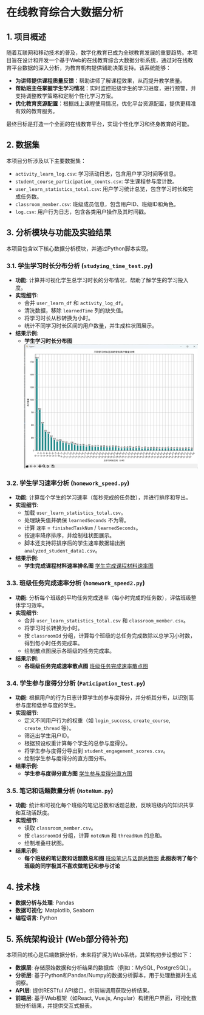 
# 在线教育综合大数据分析

## 1. 项目概述

随着互联网和移动技术的普及，数字化教育已成为全球教育发展的重要趋势。本项目旨在设计和开发一个基于Web的在线教育综合大数据分析系统，通过对在线教育平台数据的深入分析，为教育机构提供辅助决策支持。该系统能够：

* **为讲师提供课程质量反馈**：帮助讲师了解课程效果，从而提升教学质量。
* **帮助班主任掌握学生学习情况**：实时监控班级学生的学习进度，进行预警，并支持调整教学策略和定制个性化学习方案。
* **优化教育资源配置**：根据线上课程使用情况，优化平台资源配置，提供更精准有效的教育服务。

最终目标是打造一个全面的在线教育平台，实现个性化学习和终身教育的可能。

## 2. 数据集

本项目分析涉及以下主要数据集：

* `activity_learn_log.csv`: 学习活动日志，包含用户学习时间等信息。
* `student_course_participation_counts.csv`: 学生课程参与度计数。
* `user_learn_statistics_total.csv`: 用户学习统计总览，包含学习时长和完成任务数。
* `classroom_member.csv`: 班级成员信息，包含用户ID、班级ID和角色。
* `log.csv`: 用户行为日志，包含各类用户操作及其时间戳。

## 3. 分析模块与功能及实验结果

本项目包含以下核心数据分析模块，并通过Python脚本实现。

### 3.1. 学生学习时长分布分析 (`studying_time_test.py`)

* **功能**: 计算并可视化学生总学习时长的分布情况，帮助了解学生的学习投入度。
* **实现细节**:
    * 合并 `user_learn_df` 和 `activity_log_df`。
    * 清洗数据，移除 `learnedTime` 列的缺失值。
    * 将学习时长从秒转换为小时。
    * 统计不同学习时长区间的用户数量，并生成柱状图展示。
* **结果示例**:
    * **学生学习时长分布图**
        ![学生学习时长分布图](https://github.com/Kyle-coco/Competition/blob/main/TD/PHOTO_result/stt.png)
       

### 3.2. 学生学习速率分析 (`homework_speed.py`)

* **功能**: 计算每个学生的学习速率（每秒完成的任务数），并进行排序和导出。
* **实现细节**:
    * 加载 `user_learn_statistics_total.csv`。
    * 处理缺失值并确保 `learnedSeconds` 不为零。
    * 计算 `速率` = `finishedTaskNum` / `learnedSeconds`。
    * 按速率降序排序，并绘制柱状图展示。
    * 脚本还支持将排序后的学生速率数据输出到 `analyzed_student_data1.csv`。
* **结果示例**:
    * **学生完成课程材料速率排名图**
        [学生完成课程材料速率图](https://github.com/Kyle-coco/Competition/blob/main/TD/PHOTO_result/HS.png)
        

### 3.3. 班级任务完成速率分析 (`homework_speed2.py`)

* **功能**: 分析每个班级的平均任务完成速率（每小时完成的任务数），评估班级整体学习效率。
* **实现细节**:
    * 合并 `user_learn_statistics_total.csv` 和 `classroom_member.csv`。
    * 将学习时长转换为小时。
    * 按 `classroomId` 分组，计算每个班级的总任务完成数除以总学习小时数，得到每小时任务完成率。
    * 绘制散点图展示各班级的任务完成率。
* **结果示例**:
    * **各班级任务完成速率散点图**
        [班级任务完成速率散点图](https://github.com/Kyle-coco/Competition/blob/main/TD/PHOTO_result/HS2.png)
        

### 3.4. 学生参与度得分分析 (`Paticipation_test.py`)

* **功能**: 根据用户的行为日志计算学生的参与度得分，并分析其分布，以识别高参与度和低参与度的学生。
* **实现细节**:
    * 定义不同用户行为的权重（如 `login_success`, `create_course`, `create_thread` 等）。
    * 筛选出学生用户ID。
    * 根据预设权重计算每个学生的总参与度得分。
    * 将学生参与度得分导出到 `student_engagement_scores.csv`。
    * 绘制学生参与度得分的直方图分布。
* **结果示例**:
    * **学生参与度得分直方图**
        [学生参与度得分直方图](https://github.com/Kyle-coco/Competition/blob/main/TD/PHOTO_result/PT.png)
       

### 3.5. 笔记和话题数量分析 (`NoteNum.py`)

* **功能**: 统计和可视化每个班级的笔记总数和话题总数，反映班级内的知识共享和互动活跃度。
* **实现细节**:
    * 读取 `classroom_member.csv`。
    * 按 `classroomId` 分组，计算 `noteNum` 和 `threadNum` 的总和。
    * 绘制堆叠柱状图。
* **结果示例**:
    * **每个班级的笔记数和话题数总和图**
        [班级笔记与话题总数图](https://github.com/Kyle-coco/Competition/blob/main/TD/PHOTO_result/NN.png)
        **此图表明了每个班级的同学极其不喜欢做笔记和参与讨论**
        

## 4. 技术栈

* **数据分析与处理**: Pandas
* **数据可视化**: Matplotlib, Seaborn
* **编程语言**: Python

## 5. 系统架构设计 (Web部分待补充)

本项目的核心是后端数据分析，未来将扩展为Web系统，其架构初步设想如下：

* **数据层**: 存储原始数据和分析结果的数据库（例如：MySQL, PostgreSQL）。
* **分析层**: 基于Python和Pandas/Numpy的数据分析脚本，用于处理数据并生成洞察。
* **API层**: 提供RESTful API接口，供前端调用获取分析结果。
* **前端层**: 基于Web框架（如React, Vue.js, Angular）构建用户界面，可视化数据分析结果，并提供交互式报表。
